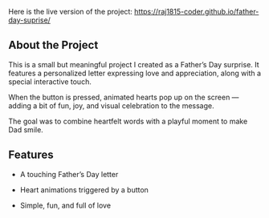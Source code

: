 
Here is the live version of the project: https://raj1815-coder.github.io/father-day-suprise/

## About the Project
This is a small but meaningful project I created as a Father’s Day surprise.
It features a personalized letter expressing love and appreciation, along with a special interactive touch.

When the button is pressed, animated hearts pop up on the screen — adding a bit of fun, joy, and visual celebration to the message.

The goal was to combine heartfelt words with a playful moment to make Dad smile.


## Features
- A touching Father’s Day letter

- Heart animations triggered by a button

- Simple, fun, and full of love
